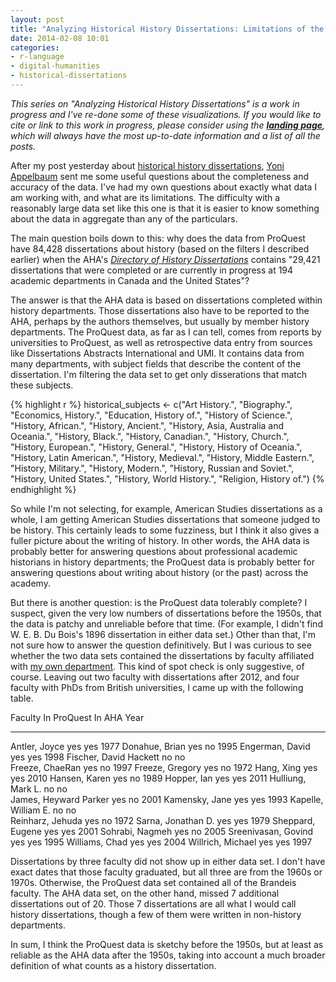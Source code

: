 ```yaml
---
layout: post
title: "Analyzing Historical History Dissertations: Limitations of the Data"
date: 2014-02-08 10:01
categories: 
- r-language
- digital-humanities
- historical-dissertations
---
```


*This series on "Analyzing Historical History Dissertations" is a work
in progress and I've re-done some of these visualizations. If you would
like to cite or link to this work in progress, please consider using the
**[landing page][]**, which will always have the most up-to-date
information and a list of all the posts.*

  [landing page]: http://lincolnmullen.com/research/history-dissertations/

After my post yesterday about [historical history dissertations][],
[Yoni Appelbaum][] sent me some useful questions about the completeness
and accuracy of the data. I've had my own questions about exactly what
data I am working with, and what are its limitations. The difficulty
with a reasonably large data set like this one is that it is easier to
know something about the data in aggregate than any of the particulars.

The main question boils down to this: why does the data from ProQuest
have 84,428 dissertations about history (based on the filters I
described earlier) when the AHA's *[Directory of History
Dissertations][]* contains "29,421 dissertations that were completed or
are currently in progress at 194 academic departments in Canada and the
United States"?

The answer is that the AHA data is based on dissertations completed
within history departments. Those dissertations also have to be reported 
to the AHA, perhaps by the authors themselves, but usually by member 
history departments. The ProQuest data, as far as I can tell, comes from 
reports by universities to ProQuest, as well as retrospective data entry 
from sources like Dissertations Abstracts International and UMI. It 
contains data from many departments, with subject fields that describe 
the content of the dissertation. I'm filtering the data set to get only 
disserations that match these subjects. 

{% highlight r %}
historical_subjects <- c("Art History.",
                         "Biography.",
                         "Economics, History.",
                         "Education, History of.",
                         "History of Science.",
                         "History, African.",
                         "History, Ancient.",
                         "History, Asia, Australia and Oceania.",
                         "History, Black.",
                         "History, Canadian.",
                         "History, Church.",
                         "History, European.",
                         "History, General.",
                         "History, History of Oceania.",
                         "History, Latin American.",
                         "History, Medieval.",
                         "History, Middle Eastern.",
                         "History, Military.",
                         "History, Modern.",
                         "History, Russian and Soviet.",
                         "History, United States.",
                         "History, World History.",
                         "Religion, History of.")
{% endhighlight %}

So while I'm not selecting, for example, American Studies dissertations 
as a whole, I am getting American Studies dissertations that someone 
judged to be history. This certainly leads to some fuzziness, but I 
think it also gives a fuller picture about the writing of history. In 
other words, the AHA data is probably better for answering questions
about professional academic historians in history departments; the
ProQuest data is probably better for answering questions about writing
about history (or the past) across the academy.

But there is another question: is the ProQuest data tolerably complete?
I suspect, given the very low numbers of dissertations before the 1950s,
that the data is patchy and unreliable before that time. (For example, I
didn't find W. E. B. Du Bois's 1896 dissertation in either data set.)
Other than that, I'm not sure how to answer the question definitively.
But I was curious to see whether the two data sets contained the
dissertations by faculty affiliated with [my own department][]. This
kind of spot check is only suggestive, of course. Leaving out two
faculty with dissertations after 2012, and four faculty with PhDs from
British universities, I came up with the following table.

  Faculty                  In ProQuest   In AHA   Year
  ------------------------ ------------- -------- ------
  Antler, Joyce            yes           yes      1977
  Donahue, Brian           yes           no       1995
  Engerman, David          yes           yes      1998
  Fischer, David Hackett   no            no       
  Freeze, ChaeRan          yes           no       1997
  Freeze, Gregory          yes           no       1972
  Hang, Xing               yes           yes      2010
  Hansen, Karen            yes           no       1989
  Hopper, Ian              yes           yes      2011
  Hulliung, Mark L.        no            no       
  James, Heyward Parker    yes           no       2001
  Kamensky, Jane           yes           yes      1993
  Kapelle, William E.      no            no       
  Reinharz, Jehuda         yes           no       1972
  Sarna, Jonathan D.       yes           yes      1979
  Sheppard, Eugene         yes           yes      2001
  Sohrabi, Nagmeh          yes           no       2005
  Sreenivasan, Govind      yes           yes      1995
  Williams, Chad           yes           yes      2004
  Willrich, Michael        yes           yes      1997

Dissertations by three faculty did not show up in either data set. I
don't have exact dates that those faculty graduated, but all three are
from the 1960s or 1970s. Otherwise, the ProQuest data set contained all
of the Brandeis faculty. The AHA data set, on the other hand, missed 7
additional dissertations out of 20. Those 7 dissertations are all what I
would call history dissertations, though a few of them were written in
non-history departments.

In sum, I think the ProQuest data is sketchy before the 1950s, but at
least as reliable as the AHA data after the 1950s, taking into account a
much broader definition of what counts as a history dissertation.

  [historical history dissertations]: http://lincolnmullen.com/blog/analyzing-historical-history-dissertations-beginnings/
  [Yoni Appelbaum]: https://twitter.com/YAppelbaum
  [Directory of History Dissertations]: https://secure.historians.org/pubs/dissertations/index.cfm
  [my own department]: http://www.brandeis.edu/departments/history/
